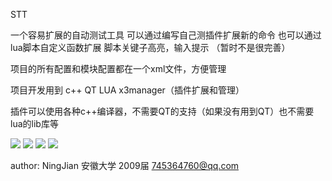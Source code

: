 STT

一个容易扩展的自动测试工具
可以通过编写自己测插件扩展新的命令
也可以通过lua脚本自定义函数扩展
脚本关键子高亮，输入提示 （暂时不是很完善）

项目的所有配置和模块配置都在一个xml文件，方便管理



项目开发用到  c++
  QT  LUA   x3manager（插件扩展和管理）
  
插件可以使用各种c++编译器，不需要QT的支持（如果没有用到QT）也不需要lua的lib库等

![](https://github.com/freegodly/STT/help.png)
![](https://github.com/freegodly/STT/lua.png)
![](https://github.com/freegodly/STT/script.png)
![](https://github.com/freegodly/STT/ui.png)



author: NingJian
安徽大学 2009届
745364760@qq.com
